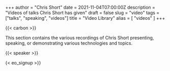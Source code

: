 +++
author = "Chris Short"
date = 2021-11-04T07:00:00Z
description = "Videos of talks Chris Short has given"
draft = false
slug = "video"
tags = ["talks", "speaking", "videos"]
title = "Video Library"
alias = [
    "videos"
]
+++

{{< carbon >}}

This section contains the various recordings of Chris Short presenting, speaking, or demonstrating various technologies and topics.

{{< speaker >}}

{< eo_signup >}}